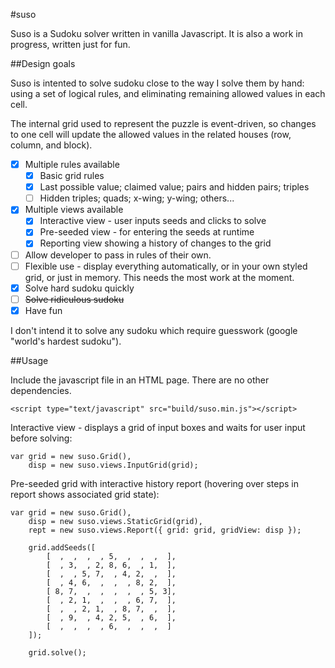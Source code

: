 #suso

Suso is a Sudoku solver written in vanilla Javascript.  It is also a work in progress, written just for fun.

##Design goals

Suso is intented to solve sudoku close to the way I solve them by hand: using a set of logical rules, and eliminating remaining allowed values in each cell.

The internal grid used to represent the puzzle is event-driven, so changes to one cell will update the allowed values in the related houses (row, column, and block).

- [x] Multiple rules available
  - [x] Basic grid rules
  - [x] Last possible value; claimed value; pairs and hidden pairs; triples
  - [ ] Hidden triples; quads; x-wing; y-wing; others...
- [x] Multiple views available
  - [x] Interactive view - user inputs seeds and clicks to solve
  - [x] Pre-seeded view - for entering the seeds at runtime
  - [x] Reporting view showing a history of changes to the grid
- [ ] Allow developer to pass in rules of their own.
- [ ] Flexible use - display everything automatically, or in your own styled grid, or just in memory.  This needs the most work at the moment.
- [x] Solve hard sudoku quickly
- [ ] ~~Solve ridiculous sudoku~~
- [x] Have fun

I don't intend it to solve any sudoku which require guesswork (google "world's hardest sudoku").

##Usage

Include the javascript file in an HTML page.  There are no other dependencies.

```
<script type="text/javascript" src="build/suso.min.js"></script>
```

Interactive view - displays a grid of input boxes and waits for user input before solving:

```
var grid = new suso.Grid(),
    disp = new suso.views.InputGrid(grid);
```

Pre-seeded grid with interactive history report (hovering over steps in report shows associated grid state):

```
var grid = new suso.Grid(),
    disp = new suso.views.StaticGrid(grid),
	rept = new suso.views.Report({ grid: grid, gridView: disp });

	grid.addSeeds([
		[  ,  ,  ,  , 5,  ,  ,  ,  ],
		[  , 3,  , 2, 8, 6,  , 1,  ],
		[  ,  , 5, 7,  , 4, 2,  ,  ],
		[  , 4, 6,  ,  ,  , 8, 2,  ],
		[ 8, 7,  ,  ,  ,  ,  , 5, 3],
		[  , 2, 1,  ,  ,  , 6, 7,  ],
		[  ,  , 2, 1,  , 8, 7,  ,  ],
		[  , 9,  , 4, 2, 5,  , 6,  ],
		[  ,  ,  ,  , 6,  ,  ,  ,  ]
	]);

	grid.solve();
```